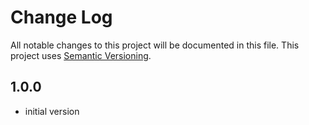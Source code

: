 # Change Log

All notable changes to this project will be documented in this file. This project uses [Semantic Versioning](https://semver.org/).

## 1.0.0

* initial version

